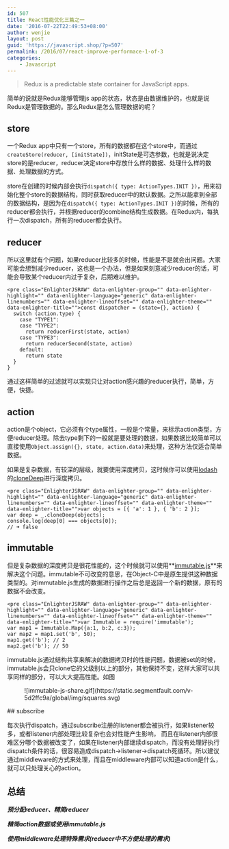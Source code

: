 ```yaml
---
id: 507
title: React性能优化三篇之一
date: '2016-07-22T22:49:53+08:00'
author: wenjie
layout: post
guid: 'https://javascript.shop/?p=507'
permalink: /2016/07/react-improve-performace-1-of-3
categories:
    - Javascript
---
```


> Redux is a predictable state container for JavaScript apps.

简单的说就是Redux能够管理js app的状态，状态是由数据维护的，也就是说Redux是管理数据的。那么Redux是怎么管理数据的呢？

## store

一个Redux app中只有一个store，所有的数据都在这个store中，而通过`createStore(reducer, [initState])`，initState是可选参数，也就是说决定store的是reducer，reducer决定store中存放什么样的数据、处理什么样的数据、处理数据的方式。

store在创建的时候内部会执行`dispatch({ type: ActionTypes.INIT })`，用来初始化整个store的数据结构，同时获取reducer中的默认数据。之所以能拿到全部的数据结构，是因为在`dispatch({ type: ActionTypes.INIT })`的时候，所有的reducer都会执行，并根据reducer的combine结构生成数据。在Redux内，每执行一次dispatch，所有的reducer都会执行。

## reducer

所以这里就有个问题，如果reducer比较多的时候，性能是不是就会出问题。大家可能会想到减少reducer，这也是一个办法，但是如果刻意减少reducer的话，可能会导致某个reducer内过于复杂，后期难以维护。

```
<pre class="EnlighterJSRAW" data-enlighter-group="" data-enlighter-highlight="" data-enlighter-language="generic" data-enlighter-linenumbers="" data-enlighter-lineoffset="" data-enlighter-theme="" data-enlighter-title="">const dispatcher = (state={}, action) {
  switch (action.type) {
    case "TYPE1": 
    case "TYPE2":
      return reducerFirst(state, action)
    case "TYPE3":
      return reducerSecond(state, action)
    default:
      return state
  }
}
```

通过这样简单的过滤就可以实现只让对action感兴趣的reducer执行，简单，方便，快捷。

## action

action是个object，它必须有个type属性，一般是个常量，来标示action类型，方便reducer处理。除去type剩下的一般就是要处理的数据，如果数据比较简单可以直接使用`Object.assign({}, state, action.data)`来处理，这种方法仅适合简单数据。

如果是复杂数据，有较深的层级，就要使用深度拷贝，这时候你可以使用[lodash](https://lodash.com/)的[cloneDeep](https://lodash.com/docs#cloneDeep)进行深度拷贝。

```
<pre class="EnlighterJSRAW" data-enlighter-group="" data-enlighter-highlight="" data-enlighter-language="generic" data-enlighter-linenumbers="" data-enlighter-lineoffset="" data-enlighter-theme="" data-enlighter-title="">var objects = [{ 'a': 1 }, { 'b': 2 }];
var deep = _.cloneDeep(objects);
console.log(deep[0] === objects[0]);
// ➜ false
```

## immutable

但是复杂数据的深度拷贝是很花性能的，这个时候就可以使用**[immutable.js](https://facebook.github.io/immutable-js/)**来解决这个问题。immutable不可改变的意思，在Object-C中是原生提供这种数据类型的。对immutable.js生成的数据进行操作之后总是返回一个新的数据，原有的数据不会改变。

```
<pre class="EnlighterJSRAW" data-enlighter-group="" data-enlighter-highlight="" data-enlighter-language="generic" data-enlighter-linenumbers="" data-enlighter-lineoffset="" data-enlighter-theme="" data-enlighter-title="">var Immutable = require('immutable');
var map1 = Immutable.Map({a:1, b:2, c:3});
var map2 = map1.set('b', 50);
map1.get('b'); // 2
map2.get('b'); // 50
```

immutable.js通过结构共享来解决的数据拷贝时的性能问题，数据被set的时候，immutable.js会只clone它的父级别以上的部分，其他保持不变，这样大家可以共享同样的部分，可以大大提高性能。如图

<figure class="wp-block-image">![immutable-js-share.gif](https://static.segmentfault.com/v-5d2ffc9a/global/img/squares.svg)</figure>## subscribe

每次执行dispatch，通过subscribe注册的listener都会被执行，如果listener较多，或者listener内部处理比较复杂也会对性能产生影响， 而且在listener内部很难区分哪个数据被改变了，如果在listener内部继续dispatch，而没有处理好执行dispatch条件的话，很容易造成dispatch-&gt;listener-&gt;dispatch死循环。所以建议通过middleware的方式来处理，而且在middleware内部可以知道action是什么，就可以只处理关心的action。

## 总结

***预分配reducer、精简reducer***

***精简action数据或使用immutable.js***

***使用middleware处理特殊需求(reducer中不方便处理的需求)***